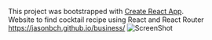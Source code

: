 This project was bootstrapped with [Create React App](https://github.com/facebook/create-react-app).  
Website to find cocktail recipe using React and React Router https://jasonbch.github.io/business/
![ScreenShot](https://imgur.com/a/RCyXEFw)
